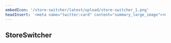 ```yaml
---
embedIcon: '/store-switcher/latest/upload/store-switcher_1.png'
headInsert: '<meta name="twitter:card" content="summary_large_image"><meta http-equiv="Refresh" content="0; url='../101'" />'
---
```

## StoreSwitcher